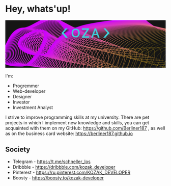 # Hey, whats'up!
![kozak-developer-cover](https://github.com/Berliner187/Berliner187/blob/main/cover-kozak.png)

I'm:
- Progremmer
- Web-developer
- Designer
- Investor
- Investment Analyst

I strive to improve programming skills at my university. There are pet projects in which I implement new knowledge and skills, you can get acquainted with them on my GitHub: https://github.com/Berliner187 , as well as on the business card website: https://berliner187.github.io

## Society
- Telegram - https://t.me/schneller_los
- Dribbble - https://dribbble.com/kozak_developer
- Pinterest - https://ru.pinterest.com/KOZAK_DEVELOPER
- Boosty - https://boosty.to/kozak-developer
